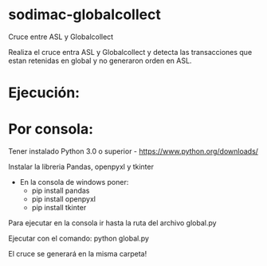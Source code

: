 # sodimac-globalcollect

Cruce entre ASL y Globalcollect

Realiza el cruce entra ASL y Globalcollect y detecta las transacciones que estan retenidas en global y no generaron orden en ASL.


# Ejecución:
# Por consola:
Tener instalado Python 3.0 o superior - https://www.python.org/downloads/

Instalar la libreria Pandas, openpyxl y tkinter
  - En la consola de windows poner:
      - pip install pandas
      - pip install openpyxl
      - pip install tkinter

Para ejecutar en la consola ir hasta la ruta del archivo global.py

Ejecutar con el comando: python global.py

El cruce se generará en la misma carpeta!




